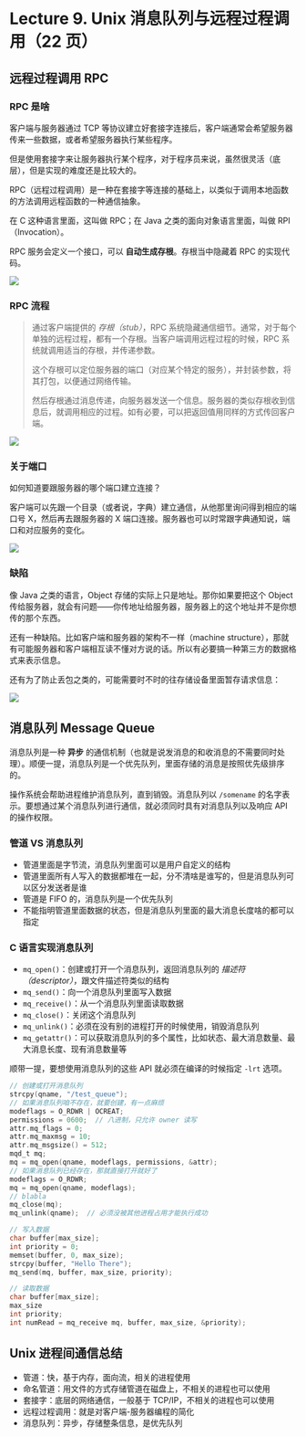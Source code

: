 
Lecture 9\. Unix 消息队列与远程过程调用（22 页）
==================================


远程过程调用 RPC
----------


### RPC 是啥


客户端与服务器通过 TCP 等协议建立好套接字连接后，客户端通常会希望服务器传来一些数据，或者希望服务器执行某些程序。


但是使用套接字来让服务器执行某个程序，对于程序员来说，虽然很灵活（底层），但是实现的难度还是比较大的。


RPC（远程过程调用）是一种在套接字等连接的基础上，以类似于调用本地函数的方法调用远程函数的一种通信抽象。


在 C 这种语言里面，这叫做 RPC；在 Java 之类的面向对象语言里面，叫做 RPI（Invocation）。


RPC 服务会定义一个接口，可以 **自动生成存根**。存根当中隐藏着 RPC 的实现代码。


![](https://s2.loli.net/2023/06/11/LjH59NFBWfCRuI1.png)


### RPC 流程



> 通过客户端提供的 *存根（stub）*，RPC 系统隐藏通信细节。通常，对于每个单独的远程过程，都有一个存根。当客户端调用远程过程的时候，RPC 系统就调用适当的存根，并传递参数。
> 
> 
> 这个存根可以定位服务器的端口（对应某个特定的服务），并封装参数，将其打包，以便通过网络传输。
> 
> 
> 然后存根通过消息传递，向服务器发送一个信息。服务器的类似存根收到信息后，就调用相应的过程。如有必要，可以把返回值用同样的方式传回客户端。


![](https://s2.loli.net/2023/06/11/DZV2ipms7QrJ5FE.png)


### 关于端口


如何知道要跟服务器的哪个端口建立连接？


客户端可以先跟一个目录（或者说，字典）建立通信，从他那里询问得到相应的端口号 X，然后再去跟服务器的 X 端口连接。服务器也可以时常跟字典通知说，端口和对应服务的变化。


![](https://s2.loli.net/2023/06/11/aAgHlhZC4KuXO71.png)


### 缺陷


像 Java 之类的语言，Object 存储的实际上只是地址。那你如果要把这个 Object 传给服务器，就会有问题——你传地址给服务器，服务器上的这个地址并不是你想传的那个东西。


还有一种缺陷。比如客户端和服务器的架构不一样（machine structure），那就有可能服务器和客户端相互读不懂对方说的话。所以有必要搞一种第三方的数据格式来表示信息。


还有为了防止丢包之类的，可能需要时不时的往存储设备里面暂存请求信息：


![](https://s2.loli.net/2023/06/11/f3NyVlHo4ThKtIQ.png)


消息队列 Message Queue
------------------


消息队列是一种 **异步** 的通信机制（也就是说发消息的和收消息的不需要同时处理）。顺便一提，消息队列是一个优先队列，里面存储的消息是按照优先级排序的。


操作系统会帮助进程维护消息队列，直到销毁。消息队列以 `/somename` 的名字表示。要想通过某个消息队列进行通信，就必须同时具有对消息队列以及响应 API 的操作权限。


### 管道 VS 消息队列


* 管道里面是字节流，消息队列里面可以是用户自定义的结构
* 管道里面所有人写入的数据都堆在一起，分不清啥是谁写的，但是消息队列可以区分发送者是谁
* 管道是 FIFO 的，消息队列是一个优先队列
* 不能指明管道里面数据的状态，但是消息队列里面的最大消息长度啥的都可以指定


### C 语言实现消息队列


* `mq_open()`：创建或打开一个消息队列，返回消息队列的 *描述符（descriptor）*，跟文件描述符类似的结构
* `mq_send()`：向一个消息队列里面写入数据
* `mq_receive()`：从一个消息队列里面读取数据
* `mq_close()`：关闭这个消息队列
* `mq_unlink()`：必须在没有别的进程打开的时候使用，销毁消息队列
* `mq_getattr()`：可以获取消息队列的多个属性，比如状态、最大消息数量、最大消息长度、现有消息数量等


顺带一提，要想使用消息队列的这些 API 就必须在编译的时候指定 `-lrt` 选项。



```c
// 创建或打开消息队列
strcpy(qname, "/test_queue");
// 如果消息队列咱不存在，就要创建，有一点麻烦
modeflags = O_RDWR | OCREAT;
permissions = 0600;  // 八进制，只允许 owner 读写
attr.mq_flags = 0;
attr.mq_maxmsg = 10;
attr.mq_msgsize() = 512;
mqd_t mq;
mq = mq_open(qname, modeflags, permissions, &attr);
// 如果消息队列已经存在，那就直接打开就好了
modeflags = O_RDWR;
mq = mq_open(qname, modeflags);
// blabla
mq_close(mq);
mq_unlink(qname);  // 必须没被其他进程占用才能执行成功

```


```c
// 写入数据
char buffer[max_size];
int priority = 0;
memset(buffer, 0, max_size);
strcpy(buffer, "Hello There");
mq_send(mq, buffer, max_size, priority);

```


```c
// 读取数据
char buffer[max_size];
max_size
int priority;
int numRead = mq_receive mq, buffer, max_size, &priority);

```

Unix 进程间通信总结
------------


* 管道：快，基于内存，面向流，相关的进程使用
* 命名管道：用文件的方式存储管道在磁盘上，不相关的进程也可以使用
* 套接字：底层的网络通信，一般基于 TCP/IP，不相关的进程也可以使用
* 远程过程调用：就是对客户端\-服务器编程的简化
* 消息队列：异步，存储整条信息，是优先队列


